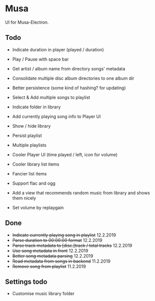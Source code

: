 # Musa

UI for Musa-Electron.

## Todo

- Indicate duration in player (played / duration)
- Play / Pause with space bar

- Get artist / album name from directory songs' metadata
- Consolidate multiple disc album directories to one album dir
- Better persistence (some kind of hashing? for updating)
- Select & Add multiple songs to playlist
- Indicate folder in library
- Add currently playing song info to Player UI
- Show / hide library
- Persist playlist
- Multiple playlists
- Cooler Player UI (time played / left, icon for volume)
- Cooler library list items
- Fancier list items
- Support flac and ogg
- Add a view that recommends random music from library and shows them nicely
- Set volume by replaygain

## Done

- ~~Indicate currently playing song in playlist~~ 12.2.2019
- ~~Parse duration to 00:00:00 format~~ 12.2.2019
- ~~Parse track metadata to [disc.]track / total tracks~~ 12.2.2019
- ~~Use song metadata in front~~ 12.2.2019
- ~~Better song metadata parsing~~ 12.2.2019
- ~~Read metadata from songs in backend~~ 11.2.2019
- ~~Remove song from playlist~~ 11.2.2019

## Settings todo

- Customise music library folder
